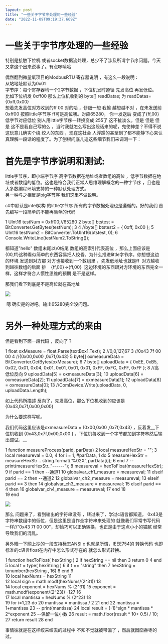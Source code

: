 ```yaml
---
layout: post
title: "一些关于字节序处理的一些经验"
date: "2022-11-09T09:19:37.669Z"
---
```

一些关于字节序处理的一些经验
==============

特别是接触下位机 或者socket数据流处理，总少不了涉及所谓字节序问题。今天又拿这个出来说事了。有点啰嗦哈

偶然翻到微量氧项目的ModbusRTU 寄存器说明 ，有这么一段说明：  
从站地址默认为0x01  
字节序：每个寄存器均一个2字节数据 ，下位机发时遵循 先发高位 再发低位。  
比如下位机发 0xff00 那么上位机收到的 byte\[\] readDatas; 为 readDatas={0xff,0x00}  
想着先发高位对方收到的ff 00 对的哈 ，仔细一想 我擦 越想越不对 ，在未发送前 0xff00 按照little字节序 ff可是高位噢。对应65280， 你一发送后 变成了{ff,00} 低字节对应低位 别人用little字节序一转换变成 255了 这不扯淡么。但是 但是 但是 这不是我自己写的么 ，当时我就怎么写出这段话来的呢，鬼使神差？不得不说这玩意儿确实个绕 绞人的东西 ，现在这社会 人浮躁的甚至到了都不能静下心来认真理解一段话的程度了。为了刨根问底儿追这些细节我们来调测一下：

首先是字节序说明和测试:
============

little字节序，即小端字节序 高字节数据在地址或者数组的高位 ，低字节数据在地址或者数组的低位。这也是符合我们正常人思维理解概念的一种字节序 ，且也是大多数编程环境支持的一种默认处理方式。  
另一种与之相反是big字节序 我们这里不做说明。

  
c#中默认是intel架构 的little字节序 所有的字节数据处理也是遵循的。好的我们 首先编写一段简单的不能再简单的代码

1 UInt16 testNum = 0xff00;//65280
2 byte\[\] btstest = BitConverter.GetBytes(testNum);
3 
4 //byte\[\] btstest2 = { 0xff, 0x00 };
5 UInt16 testNum2 = BitConverter.ToUInt16(btstest, 0);
6 Console.WriteLine(testNum2.ToString());

都知道"hello" 数组末尾以\\0结尾 数组的高索引代表高位 ，那么上面应该是{00,ff}这种看似简单的东西容易把人绞昏。为什么推进little字节序。你想想这边的环境 发送到对方那 对方也接收到一个数组里 ，先发低地址也就是ff  对方越收到越往数组的后面 排    {ff,00}->{ff,00}  这边环境的东西跟对方环境的东西完全一样，这样才符合人惯性思维的预期 是不是这样。

那我们看下到底是不是高位就在高地址

![](https://img2022.cnblogs.com/blog/72285/202211/72285-20221109115205411-1638309132.png)

 嗯 确实是的对吧。输出65280完全没问题。

另外一种处理方式的来由
===========

但是看到下面一段代码 ，反向了？

 1 float oxMeasure = float.Parse(textBox1.Text);
 2 //0,0,127,67
 3 //0x43 7f 00 00
 4 //{0x00,0x00 ,0x7f,0x43}
 5 byte\[\] oxmeasureData = BitConverter.GetBytes(oxMeasure); 6 
 7 byte\[\] uploadData = { 0xEE, 0xB5, 0x02, 0x01, 0x04, 0x01, 0x01, 0x01, 0x01, 0xFF, 0xFC, 0xFF, 0xFF }; 8 //高低位反向
 9 uploadData\[5\] = oxmeasureData\[3\];
10 uploadData\[6\] = oxmeasureData\[2\];
11 uploadData\[7\] = oxmeasureData\[1\];
12 uploadData\[8\] = oxmeasureData\[0\];
13 //ComDevice.Write(uploadData, 0, uploadData.Length);

如上代码所描述 反向了，先发高位，那么下位机收到的应该是{0x43,0x7f,0x00,0x00}

为什么要这样写呢。

我们代码这里应该是oxmeasureData = {0x00,0x00 ,0x7f,0x43} ，反着发__下位机收到 {0x43,0x7f,0x00,0x00 } ，下位机每收到一个字节都加到字符串然后输出调试。__

 1 function measureProcess(parid, parData) 2     local measureHexStr = "";
 3     local measureval = 0.0;
 4     for i = 1, #parData, 1 do
 5         measureHexStr = measureHexStr .. string.format('%02X', parData\[i\]);
 6     end
 7     \--print(measureHexStr.."------");
 8     measureval = hexToFloat(measureHexStr); 9     if parid == 1 then \--通道1
10         globalvar\_ch1\_measure = measureval;
11     elseif parid == 2 then \--通道2
12         globalvar\_ch2\_measure = measureval;
13     elseif parid == 3 then
14         globalvar\_ch3\_measure = measureval;
15     elseif parid == 4 then
16         globalvar\_ch4\_measure = measureval;
17     end
18     
19 end

__![](https://img2022.cnblogs.com/blog/72285/202211/72285-20221109123631322-52318527.png)__

那么 问题来了，看到输出的字符串没有 ，转过来了，学过c语言都知道， 0x43是字符串数组中的低位，但是这里是当作全字符串来处理的 就像我们平常书写代码一样//"0x43 7f 00 00"，却恰巧可以正确转换，也正是由于这点小小的猫腻 经常导致我们的混乱。

另外晒一下网上抄的一段支持标志ANSI c 也就是所谓，IEEE754的 转换代码 也即标准的c语言float在内存中怎么形式存在的 就怎么形式转换。

 1 function hexToFloat( hexString ) 2     if hexString == nil then
 3         return 0
 4     end
 5     local t = type( hexString )
 6     if t == "string" then
 7         hexString = tonumber(hexString , 16)
 8     end
 9  
10     local hexNums = hexString
11  
12     local sign = math.modf(hexNums/(2^31))
13  
14     local exponent = hexNums % (2^31)
15     exponent = math.modf(exponent/(2^23)) -127
16  
17     local mantissa = hexNums % (2^23)
18  
19     for i=1,23 do
20         mantissa = mantissa / 2
21     end
22     mantissa = 1+mantissa
23 \--    print(mantissa)
24     local result = (-1)^sign \* mantissa \* 2^exponent
25     \--保留一位小数
26     result = math.floor(result \* 10\+ 0.5) / 10;
27     return result
28 end

事情往就是在这样绞来绞去的过程中 不知不觉就被带偏了 ，然后就囫囵吞枣的过。